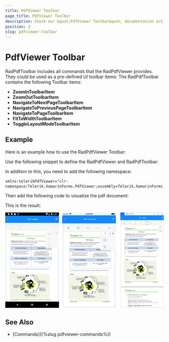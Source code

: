 ```yaml
---
title: PdfViewer Toolbar
page_title: PdfViewer Toolbar
description: Check our &quot;PdfViewer Toolbar&quot; documentation article for Telerik PdfViewer for Xamarin control.
position: 3
slug: pdfviewer-toolbar
---
```


# PdfViewer Toolbar

RadPdfToolbar includes all commands that the RadPdfViewer provides. They could be used as a pre-defined UI toolbar items: The RadPdfToolbar contains the following Toolbar items:

* **ZoomInToolbarItem**
* **ZoomOutToolbarItem**
* **NavigateToNextPageToolbarItem**
* **NavigateToPreviousPageToolbarItem**
* **NavigateToPageToolbarItem**
* **FitToWidthToolbarItem**
* **ToggleLayoutModeToolbarItem**

## Example

Here is an example how to use the RadPdfViewer Toolbar:

Use the following snippet to define the RadPdfViewer and RadPdfToolbar:

<snippet id='pdfviewer-toolbar-xaml'/>

In addition to this, you need to add the following namespace:

```XAML
xmlns:telerikPdfViewer="clr-namespace:Telerik.XamarinForms.PdfViewer;assembly=Telerik.XamarinForms.PdfViewer"
```

Then add the following code to visualize the pdf document:

<snippet id='pdfviewer-toolbar'/>

This is the result:

![PdfViewer Toolbar](images/pdfviewer-toolbar.png "PdfViewer Toolbar")

## See Also

- [Commands]({%slug pdfviewer-commands%})
